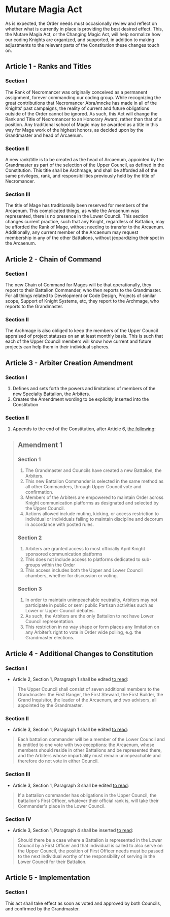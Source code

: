 [Bill number: 7-101]: #
[Author: Grandmaster Gryph667]: #
[Proposed Date: 4/26/2019]: #
[Passed Date: 5/12/2019]: #

# Mutare Magia Act
As is expected, the Order needs must occasionally review and reflect on whether what is currently in place is providing the best desired effect. This, the Mutare Magia Act, or the Changing Magic Act, will help normalize how our coding Knights are organized, and supported, in addition to making adjustments to the relevant parts of the Constitution these changes touch on.

## Article 1 - Ranks and Titles

### Section I
The Rank of Necromancer was originally conceived as a permanent assignment, forever commanding our coding group. While recognizing the great contributions that Necromancer Abra/mncke has made in all of the Knights’ past campaigns, the reality of current and future obligations outside of the Order cannot be ignored. As such, this Act will change the Rank and Title of Necromancer to an Honorary Award, rather than that of a position. Any traditional school of Magic may be awarded as a title in this way for Mage work of the highest honors, as decided upon by the Grandmaster and head of Arcaenum.

### Section II
A new rank/title is to be created as the head of Arcaenum, appointed by the Grandmaster as part of the selection of the Upper Council, as defined in the Constitution. This title shall be Archmage, and shall be afforded all of the same privileges, rank, and responsibilities previously held by the title of Necromancer.

### Section III
The title of Mage has traditionally been reserved for members of the Arcaenum. This complicated things, as while the Arcaenum was represented, there is no presence in the Lower Council. This section changes current practice, such that any Knight, regardless of Battalion, may be afforded the Rank of Mage, without needing to transfer to the Arcaenum. Additionally, any current member of the Arcaenum may request membership in any of the other Battalions, without jeopardizing their spot in the Arcaenum.

## Article 2 - Chain of Command

### Section I
The new Chain of Command for Mages will be that operationally, they report to their Battalion Commander, who then reports to the Grandmaster. For all things related to Development or Code Design, Projects of similar scope, Support of Knight Systems, etc, they report to the Archmage, who reports to the Grandmaster.

### Section II
The Archmage is also obliged to keep the members of the Upper Council appraised of project statuses on an at least monthly basis. This is such that each of the Upper Council members will know how current and future projects can help them in their individual spheres.

## Article 3 - Arbiter Creation Amendment

### Section I
1. Defines and sets forth the powers and limitations of members of the new Specialty Battalion, the Arbiters.
2. Creates the Amendment wording to be explicitly inserted into the Constitution

### Section II
1. Appends to the end of the Constitution, after Article 6, [the following](/Statutes/Constitution.md#amendment-1):

> ## Amendment 1
>
> ### Section 1
> 1. The Grandmaster and Councils have created a new Battalion, the Arbiters.
> 2. This new Battalion Commander is selected in the same method as all other Commanders, through Upper Council vote and confirmation.
> 3. Members of the Arbiters are empowered to maintain Order across Knight communication platforms as designated and selected by the Upper Council.
> 4. Actions allowed include muting, kicking, or access restriction to individual or individuals failing to maintain discipline and decorum in accordance with posted rules.
>
> ### Section 2
> 1. Arbiters are granted access to most officially April Knight sponsored communication platforms
> 2. This does not include access to platforms dedicated to sub-groups within the Order
> 3. This access includes both the Upper and Lower Council chambers, whether for discussion or voting.
>
> ### Section 3
> 1. In order to maintain unimpeachable neutrality, Arbiters may not participate in public or semi public Partisan activities such as Lower or Upper Council debates.
> 2. As such, the Arbiters are the only Battalion to not have Lower Council representation.
> 3. This restriction in no way shape or form places any limitation on any Arbiter’s right to vote in Order wide polling, e.g. the Grandmaster elections.

## Article 4 - Additional Changes to Constitution

### Section I
* Article 2, Section 1, Paragraph 1 shall be edited [to read](/Statutes/Constitution.md#section-1-1):
> The Upper Council shall consist of seven additional members to the Grandmaster: the First Ranger, the First Steward, the First Builder, the Grand Inquisitor, the leader of the Arcaenum, and two advisors, all appointed by the Grandmaster.

### Section II
* Article 3, Section 1, Paragraph 1 shall be edited [to read](/Statutes/Constitution.md#section-1-2):
> Each battalion commander will be a member of the Lower Council and is entitled to one vote with two exceptions: the Arcaenum, whose members should reside in other Battalions and be represented there, and the Arbiters whose impartiality must remain unimpeachable and therefore do not vote in either Council.

### Section III
* Article 3, Section 1, Paragraph 3 shall be edited [to read](/Statutes/Constitution.md#section-1-2):
> If a battalion commander has obligations in the Upper Council, the battalion's First Officer, whatever their official rank is, will take their Commander's place in the Lower Council.

### Section IV
* Article 3, Section 1, Paragraph 4 shall be inserted [to read](/Statutes/Constitution.md#section-1-2):
> Should there be a case where a Battalion is represented in the Lower Council by a First Officer and that individual is called to also serve on the Upper Council, the position of First Officer needs must be passed to the next individual worthy of the responsibility of serving in the Lower Council for their Battalion.

## Article 5 - Implementation

### Section I
This act shall take effect as soon as voted and approved by both Councils, and confirmed by the Grandmaster.
